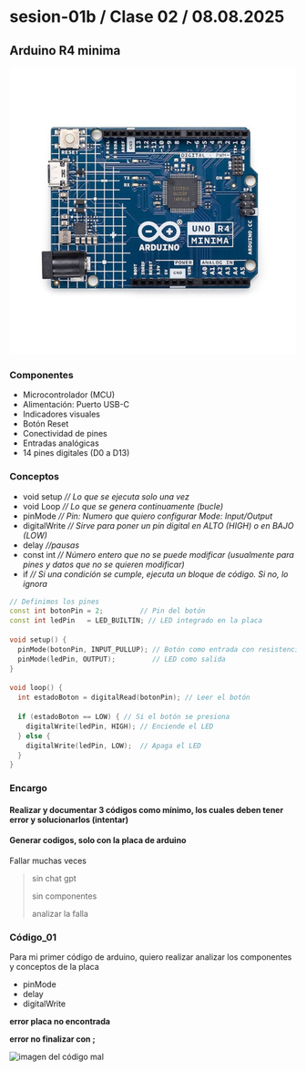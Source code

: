 # sesion-01b / Clase 02 / 08.08.2025

## Arduino R4 minima 

![arduino R4 minima imagen referencia](./imagenes/arduinoR4.png)

### Componentes 

- Microcontrolador (MCU)
- Alimentación: Puerto USB-C
- Indicadores visuales
- Botón Reset 
- Conectividad de pines
- Entradas analógicas
- 14 pines digitales (D0 a D13)

### Conceptos 

- void setup  *// Lo que se ejecuta solo una vez*
- void Loop *// Lo que se genera continuamente (bucle)*
- pinMode *// Pin: Numero que quiero configurar Mode: Input/Output*
- digitalWrite *// Sirve para poner un pin digital en ALTO (HIGH) o en BAJO (LOW)*
- delay *//pausas*
- const int *// Número entero que no se puede modificar (usualmente para pines y datos que no se quieren modificar)*
- if *// Si una condición se cumple, ejecuta un bloque de código. Si no, lo ignora*

```cpp
// Definimos los pines
const int botonPin = 2;         // Pin del botón
const int ledPin   = LED_BUILTIN; // LED integrado en la placa

void setup() {
  pinMode(botonPin, INPUT_PULLUP); // Botón como entrada con resistencia interna
  pinMode(ledPin, OUTPUT);         // LED como salida
}

void loop() {
  int estadoBoton = digitalRead(botonPin); // Leer el botón

  if (estadoBoton == LOW) { // Si el botón se presiona
    digitalWrite(ledPin, HIGH); // Enciende el LED
  } else {
    digitalWrite(ledPin, LOW);  // Apaga el LED
  }
}
```

### Encargo 

#### Realizar y documentar 3 códigos como mínimo, los cuales deben tener error y solucionarlos (intentar) 
#### Generar codigos, solo con la placa de arduino

Fallar muchas veces

> sin chat gpt
> 
> sin componentes
> 
> analizar la falla

### Código_01

Para mi primer código de arduino, quiero realizar analizar los componentes y conceptos de la placa 

- pinMode
- delay
- digitalWrite

**error placa no encontrada** 

**error no finalizar con ;**

![imagen del código mal](./imagenes/código01.png)
